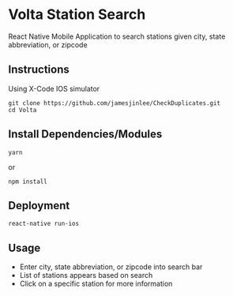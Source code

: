 # Volta Station Search

React Native Mobile Application to search stations given city, state abbreviation, or zipcode

## Instructions
Using X-Code IOS simulator

```
git clone https://github.com/jamesjinlee/CheckDuplicates.git
cd Volta
```

## Install Dependencies/Modules

```
yarn
```
or

```
npm install
```

## Deployment
```
react-native run-ios
```

## Usage
- Enter city, state abbreviation, or zipcode into search bar
- List of stations appears based on search
- Click on a specific station for more information